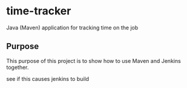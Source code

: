 # time-tracker
Java (Maven) application for tracking time on the job

## Purpose

This purpose of this project is to show how to use Maven and Jenkins together.

see if this causes jenkins to build
